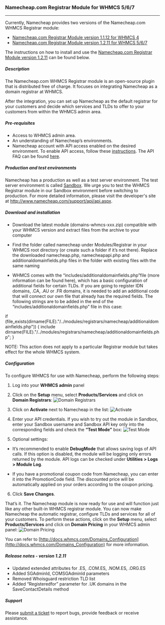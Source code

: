
### Namecheap.com Registrar Module for WHMCS 5/6/7

***

Currently, Namecheap provides two versions of the Namecheap.com WHMCS Registrar module:
- [Namecheap.com Registrar Module version 1.1.12 for WHMCS 4](https://github.com/namecheap/domains-whmcs4)
- [Namecheap.com Registrar Module version 1.2.11 for WHMCS 5/6/7](https://github.com/namecheap/domains-whmcs)

The instructions on how to install and use the [Namecheap.com Registrar Module version 1.2.11](https://github.com/namecheap/domains-whmcs) can be found below.

##### Description

The Namecheap.com WHMCS Registrar module is an open-source plugin that is distributed free of charge. It focuses on integrating Namecheap as a domain registrar at WHMCS.

After the integration, you can set up Namecheap as the default registrar for your customers and decide which services and TLDs to offer to your customers from within the WHMCS admin area.

##### Pre-requisites

- Access to WHMCS admin area.
- An understanding of Namecheap’s environments.
- Namecheap account with API access enabled on the desired environment. To enable API access, follow these [instructions](https://www.namecheap.com/support/api/intro.aspx). The API FAQ can be found [here](https://www.namecheap.com/support/knowledgebase/article.aspx/9739/63/api-faq).

##### Production and test environments
Namecheap has a production as well as a test server environment. 
The test server environment is called [Sandbox](http://www.sandbox.namecheap.com/). We urge you to test the WHMCS Registrar module in our Sandbox environment before switching to production. For more detailed information, please visit the developer's site at http://www.namecheap.com/support/api/api.aspx.

##### Download and installation
- Download the latest module (domains-whmcs-xxx.zip) compatible with your WHMCS version and extract files from the archive to your computer

- Find the folder called namecheap under Modules/Registrar in your WHMCS root directory (or create such a folder if it’s not there). Replace the downloaded namecheap.php, namecheapapi.php and additionaldomainfields.php files in the folder with existing files with the same naming

- WHMCS comes with the “includes/additionaldomainfields.php”file (more information can be found here), which has a basic configuration of additional fields for certain TLDs. If you are going to register IDN domains, .CA, .AU or .FR domains, it is needed to add an additional code that will connect our own file that already has the required fields. The following strings are to be added in the end of the “includes/additionaldomainfields.php” file in this case:

if (file_exists(dirname(FILE)."/../modules/registrars/namecheap/additionaldomainfields.php")) { include dirname(FILE)."/../modules/registrars/namecheap/additionaldomainfields.php"; }

NOTE: This action does not apply to a particular Registrar module but takes effect for the whole WHMCS system.

##### Configuration
To configure WHMCS for use with Namecheap, perform the following steps:
1. Log into your **WHMCS admin** panel

2. Click on the **Setup** menu, select **Products/Services** and click on **Domain Registrars**:
![Domain Registrars](http://files.namecheap.com/assets/img/github/domainregistrars.png "Domain Registrars")

3. Click on **Activate** next to Namecheap in the list:
![Activate](http://files.namecheap.com/assets/img/github/activate.png "Activate")

4. Enter your API credentials. If you wish to try out the module in Sandbox, enter your Sandbox username and Sandbox API key only into the corresponding fields and check the **“Test Mode”** box:
![Test Mode](http://files.namecheap.com/assets/img/github/testmode.png "Test Mode")

5. Optional settings:
- It’s recommended to enable **DebugMode** that allows saving logs of API calls. If this option is disabled, the module will be logging only errors returned by the module. API logs can be checked under **Utilities > Logs > Module Log**.

- If you have a promotional coupon code from Namecheap, you can enter it into the PromotionCode field. The discounted price will be automatically applied on your orders according to the coupon pricing.

6. Click **Save Changes**.

That’s it. The Namecheap module is now ready for use and will function just like any other built-in WHMCS registrar module.
You can now make Namecheap the automatic registrar, configure TLDs and services for all of your customers. To perform these actions, click on the **Setup** menu, select **Products/Services** and click on **Domain Pricing** in your WHMCS admin panel:
![Domain Pricing](http://files.namecheap.com/assets/img/github/domainpricing.png "Domain Pricing")

You can refer to [http://docs.whmcs.com/Domains_Configuration](http://docs.whmcs.com/Domains_Configuration) for more information.

##### Release notes - version 1.2.11
- Updated extended attributes for .ES, .COM.ES, .NOM.ES, .ORG.ES
- Added SGAdminId, COMSGAdminId parameters
- Removed Whoisguard restriction TLD list
- Added “Registeredfor” parameter for .UK domains in the SaveContactDetails method

##### Support
Please [submit a ticket](https://support.namecheap.com/index.php?/Tickets/Submit) to report bugs, provide feedback or receive assistance.




